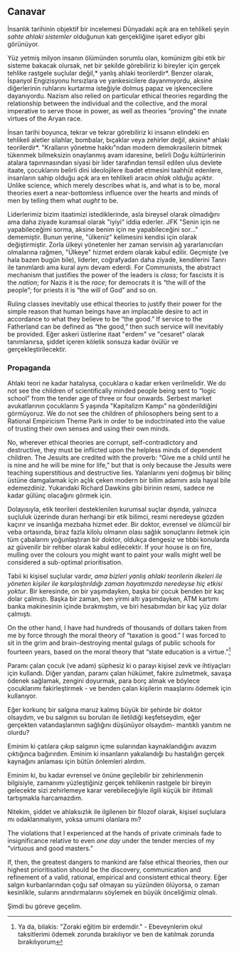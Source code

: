 ## Canavar

İnsanlık tarihinin objektif bir incelemesi Dünyadaki açık ara en tehlikeli şeyin *sahte ahlaki sistemler* olduğunun katı gerçekliğine işaret ediyor gibi görünüyor.

Yüz yetmiş milyon insanın ölümünden sorumlu olan, komünizm gibi etik bir sisteme bakacak olursak, net bir şekilde görebiliriz ki bireyler için gerçek tehlike rastgele suçlular değil,* yanlış ahlaki teorilerdir*. Benzer olarak, İspanyol Engizisyonu hırsızlara ve yankesicilere dayanmıyordu, aksine diğerlerinin ruhlarını kurtarma isteğiyle dolmuş papaz ve işkencecilere dayanıyordu. Nazism also relied on particular ethical theories regarding the relationship between the individual and the collective, and the moral imperative to serve those in power, as well as theories “proving” the innate virtues of the Aryan race.

İnsan tarihi boyunca, tekrar ve tekrar görebiliriz ki insanın elindeki en tehlikeli aletler silahlar, bombalar, bıçaklar veya zehirler değil, aksine* ahlaki teorilerdir*. "Kralların yönetme hakkı"ndan modern demokrasilerin bitmek tükenmek bilmeksizin onaylanmış avam idaresine, belirli Doğu kültürlerinin atalara tapınmasından siyasi bir lider tarafından temsil edilen ulus devlete itaate, çocuklarını belirli dini ideolojilere ibadet etmesini taahhüt edenlere, insanların sahip olduğu açık ara en tehlikeli aracın *ahlak* olduğu açıktır. Unlike science, which merely describes what is, and what is to be, moral theories exert a near-bottomless influence over the hearts and minds of men by telling them what *ought* to be.

Liderlerimiz bizim itaatimizi istediklerinde, asla bireysel olarak olmadığını ama daha ziyade kuramsal olarak "iyiyi" iddia ederler. JFK "Senin için ne yapabileceğimi sorma, aksine benim için ne yapabileceğini sor..." dememiştir. Bunun yerine, "ülkeniz" kelimesini kendisi için olarak değiştirmiştir. Zorla ülkeyi yönetenler her zaman servisin ağ yararlanıcıları olmalarına rağmen, "Ülkeye" hizmet erdem olarak kabul edilir. Geçmişte (ve hala bazen bugün bile), liderler, coğrafyadan daha ziyade, kendilerini Tanrı ile tanımlardı ama kural aynı devam ederdi. For Communists, the abstract mechanism that justifies the power of the leaders is *class*; for fascists it is the *nation*; for Nazis it is the *race*; for democrats it is “the will of the people”; for priests it is “the will of God” and so on.

Ruling classes inevitably use ethical theories to justify their power for the simple reason that human beings have an implacable desire to act in accordance to what they believe to be “the good.” If service to the Fatherland can be defined as “the good,” then such service will inevitably be provided. Eğer askeri üstlerine itaat "erdem" ve "cesaret" olarak tanımlanırsa, şiddet içeren kölelik sonsuza kadar övülür ve gerçekleştirilecektir.

### Propaganda

Ahlaki teori ne kadar hatalıysa, çocuklara o kadar erken verilmelidir. We do not see the children of scientifically minded people being sent to “logic school” from the tender age of three or four onwards. Serbest market avukatlarının çocuklarını 5 yaşında "Kapitalizm Kampı" na gönderildiğini görmüyoruz. We do not see the children of philosophers being sent to a Rational Empiricism Theme Park in order to be indoctrinated into the value of trusting their own senses and using their own minds.

No, wherever ethical theories are corrupt, self-contradictory and destructive, they must be inflicted upon the helpless minds of dependent children. The Jesuits are credited with the proverb: “Give me a child until he is nine and he will be mine for life,” but that is only because the Jesuits were teaching superstitious and destructive lies. Yalanlarını yeni doğmuş bir bilinç üstüne damgalamak için açlık çeken modern bir bilim adamını asla hayal bile edemezdiniz. Yukarıdaki Richard Dawkins gibi birinin resmi, sadece ne kadar gülünç olacağını görmek için.

Dolayısıyla, etik teorileri desteklenilen kurumsal suçlar dışında, yalnızca suçluluk üzerinde duran herhangi bir etik bilimci, resmi neredeyse gözden kaçırır ve insanlığa mezbaha hizmet eder. Bir doktor, evrensel ve ölümcül bir veba ortasında, biraz fazla kilolu olmanın olası sağlık sonuçlarını iletmek için tüm çabalarını yoğunlaştıran bir doktor, oldukça dengesiz ve tıbbi konularda az güvenilir bir rehber olarak kabul edilecektir. If your house is on fire, mulling over the colours you might want to paint your walls might well be considered a sub-optimal prioritisation.

Tabii ki kişisel suçlular vardır, *ama bizleri yanlış ahlaki teorilerin ilkeleri ile yöneten kişiler ile karşılaştırıldığı zaman hayatımızda neredeyse hiç etkisi yoktur*. Bir keresinde, on bir yaşımdayken, başka bir çocuk benden bir kaç dolar çalmıştı. Başka bir zaman, ben yirmi altı yaşımdayken, ATM kartımı banka makinesinin içinde bırakmıştım, ve biri hesabımdan bir kaç yüz dolar çalmıştı.

On the other hand, I have had hundreds of thousands of dollars taken from me by force through the moral theory of “taxation is good.” I was forced to sit in the grim and brain-destroying mental gulags of public schools for fourteen years, based on the moral theory that “state education is a virtue.”[^12]

Paramı çalan çocuk (ve adam) şüphesiz ki o parayı kişisel zevk ve ihtiyaçları için kullandı. Diğer yandan, paramı çalan hükümet, fakire zulmetmek, savaşa ödenek sağlamak, zengini doyurmak, para borç almak ve böylece çocuklarımı fakirleştirmek - ve benden çalan kişilerin maaşlarını ödemek için kullanıyor.

Eğer korkunç bir salgına maruz kalmış büyük bir şehirde bir doktor olsaydım, ve bu salgının su boruları ile iletildiği keşfetseydim, eğer gerçekten vatandaşlarımın sağlığını düşünüyor olsaydım- mantıklı yanıtım ne olurdu?

Eminim ki çatılara çıkıp salgının içme sularından kaynaklandığını avazım çıktığınca bağırırdım. Eminim ki insanların yakalandığı bu hastalığın gerçek kaynağını anlaması için bütün önlemleri alırdım.

Eminim ki, bu kadar evrensel ve önüne geçilebilir bir zehirlenmenin bilgisiyle, zamanımı yüzleştiğiniz gerçek tehlikenin rastgele bir bireyin gelecekte sizi zehirlemeye karar verebileceğiyle ilgili küçük bir ihtimali tartışmakla harcamazdım.

Nitekim, şiddet ve ahlaksızlık ile ilgilenen bir filozof olarak, kişisel suçlulara mı odaklanmalıyım, yoksa umumi olanlara mı?

The violations that I experienced at the hands of private criminals fade to insignificance relative to even *one day* under the tender mercies of my “virtuous and good masters.”

If, then, the greatest dangers to mankind are false ethical theories, then our highest prioritisation should be the discovery, communication and refinement of a valid, rational, empirical and consistent ethical theory. Eğer salgın kurbanlarından çoğu saf olmayan su yüzünden ölüyorsa, o zaman kesinlikle, sularını arındırmalarını söylemek en büyük önceliğimiz olmalı.

Şimdi bu göreve geçelim.

[^12]: Ya da, bilakis: "Zoraki eğitim bir erdemdir." - Ebeveynlerim okul taksitlerimi ödemek zorunda bırakılıyor ve ben de katılmak zorunda bırakılıyorum